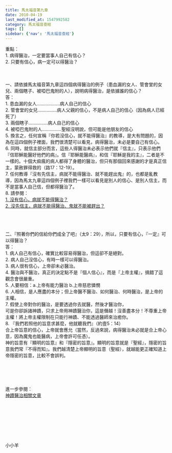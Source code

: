 ```yaml
---
title: 馬太福音第九章
date: 2010-04-19
last_modified_at: 1547992582
category: 馬太福音查經
tags: []
sidebar: {'nav': '馬太福音查經'}
---
```


<p>重點：<br/>1.	病得醫治，一定要當事人自己有信心？<br/>2.	只要有信心，病一定可以得醫治？<br/><!--more--><br/><br/><br/>一、請依據馬太福音第九章這四個病得醫治的例子（患血漏的女人、管會堂的女兒、兩個瞎子、被啞巴鬼附的人），說明病得醫治，是依據誰的信心？<br/>答：<br/>1.	患血漏的女人………………病人自己的信心<br/>2.	管會堂的女兒……………病人父親的信心，不是病人自己的信心（因為病人已經死了）<br/>3.	兩個瞎子……………病人自己的信心<br/>4.	被啞巴鬼附的人……………聖經沒明說，但可能是他朋友的信心<br/>5.	換言之，任何宣稱『你若沒信心，就不能得醫治』的教導，是大有問題的，因為在這四個例子裡面，我們很清楚可以看見，病得醫治，未必是要自己有信心。<br/>6.	同時，就信主部分而言，這些人得醫治未必表示他們就『信主』，只表示他們『信耶穌能醫好他們的病』。信『耶穌能醫病』，和信『耶穌是我的主』，二者是不一樣的。十個大痲瘋的病人都得了身體的醫治，但只有那個回來感謝的才是真正信主，蒙赦罪得救的（路17：12-19）。<br/>7.	任何教導『沒有先信主，病就不能得醫治、就不能趕出鬼』的，也都是亂教導，因為馬太九章這四個例子裡我們一樣可以看見是別人的信心、是別人信主，而不是當事人自己信，但都得醫治了。<br/>8.	請參閱：<br/><a href="   /posts/269192840">1.	沒有信心，病就不能得醫治？</a><br/><a href="   /posts/269192876">2.	沒先信主，病就不能得醫治、鬼就不能被趕出？</a><br/><br/><br/><br/><br/>二、『照著你們的信給你們成全了吧』（太9：29），所以，只要有信心，『一定』可以得醫治？<br/>答：<br/>1.	病人自己有信心，確實比較容易得醫治，但這卻不是絕對。<br/>2.	病人自己沒信心，有時一樣可以得醫治。<br/>3.	病人很有信心，上帝卻未必醫治。<br/>4.	醫治與不醫治，真正的決定點不是『個人信心』，而是『上帝主權』，搞錯了這觀念會很嚴重。<br/>5.	人要相信：a.上帝有能力醫治 b.上帝慈悲憐憫<br/>6.	人相信，是人應盡的本分；但上帝醫不醫治、如何醫治、何時醫治，是上帝的主權。<br/>7.	假使上帝對你的醫治，是要透過你去就醫，然後才醫治你，<br/>可是你卻訴諸神蹟，只求上帝用神蹟醫治你，這是僭越！沒善盡本分！不尊重上帝主權！將上帝主權限制在只能行神蹟、不能透過醫師來治癒你。<br/>8.	『我們若照他的旨意求甚麼，他就聽我們』（約壹5：14）<br/>合上帝旨意的信心，上帝就會應允（當然，反過來說，病得醫治未必就是合上帝心意，因為魔鬼也能醫病，上帝會許可任憑）。<br/>神的旨意有『顯明的旨意』和『隱密的旨意』。顯明的旨意就是『聖經』，隱密的旨意我們常『不得而知』。我們越清楚上帝顯明的旨意（聖經），就越能更正確知道上帝隱密的旨意，比較不會誤判。<br/><br/><br/><br/><br/><br/>進一步參閱：<br/><a href="/posts/269196108">神蹟醫治相關文章</a><br/><br/><br/><br/><br/><br/><br/><br/><br/>小小羊
</p>